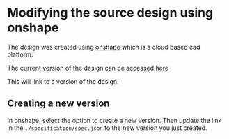 # Modifying the source design using onshape

The design was created using [onshape](https://www.onshape.com/en/) which is a cloud based cad platform.

The current version of the design can be accessed [here](https://cad.onshape.com/documents/34e52f69664fd15550ba35ad/w/5abb2d265c5abd27c227e7a7/e/b3a911c86048cfb278f7aa6c?renderMode=0&uiState=62dad8318237a701f534681a)

This will link to a version of the design.

## Creating a new version

In onshape, select the option to create a new version. Then update the link in the `./specification/spec.json` to the new version you just created.
